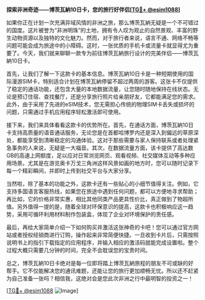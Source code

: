 **探索非洲奇迹——博茨瓦納10日卡，您的旅行好伴侣[[TG💪+ @esim1088](https://t.me/s/esim1088)]**

如果你正在计划一次充满异域风情的非洲之旅，那么博茨瓦納无疑是一个不可错过的国度。这片被誉为“非洲明珠”的土地，拥有令人叹为观止的自然景观、丰富的野生动物资源以及独特的文化魅力。然而，对于旅行者来说，语言不通、网络不畅等问题可能会成为旅途中的小障碍。这时，一张优质的手机卡或流量卡就显得尤为重要了。今天，我们就来聊聊一款专为前往博茨瓦納旅行设计的完美伴侣——博茨瓦納10日卡。

首先，让我们了解一下这款卡的基本信息。博茨瓦納10日卡是一种短期使用的国际漫游SIM卡，特别适合计划在博茨瓦納停留不超过两周的游客。这张卡不仅提供了稳定的通话功能，还包含大量的本地数据流量，让您随时随地保持在线状态。无论是预订住宿、查找餐厅，还是分享旅行照片给亲朋好友，它都能满足您的需求。此外，由于采用了先进的eSIM技术，您无需担心传统的物理SIM卡丢失或损坏的问题，只需通过手机应用程序轻松激活即可使用。

接下来，我们来具体看看这款卡的优势所在。首先，在通话方面，博茨瓦納10日卡支持高质量的语音通话服务，无论您是在首都哈博罗内还是深入到偏远的草原深处，都能享受到清晰稳定的沟通体验。这对于那些需要与家人保持联系或者处理紧急事务的人来说，无疑是一大福音。其次，在数据流量方面，该卡提供了高达数GB的高速上网额度，足以应对日常浏览网页、观看视频、社交媒体互动等多种应用场景。尤其是在游览奥卡万戈三角洲这样风景如画的地方时，您可以随时记录下每一个精彩瞬间，并即时上传到社交平台与大家分享。

当然啦，除了基本的功能之外，这款卡还有一些贴心的小细节值得关注。例如，它支持多国语言客服热线，如果您在旅途中遇到任何问题，都可以方便地寻求帮助；再比如，它的价格非常实惠，相比其他同类产品更具性价比，真正做到了物超所值。另外值得一提的是，随着全球对环保意识的提高，这款卡也积极响应这一趋势，采用可循环利用材料制作包装盒，体现了企业对环境保护的责任感。

最后，再给大家简单介绍一下如何购买并激活这张神奇的卡吧！您可以通过官方网站或者授权经销商进行订购，操作起来非常简便快捷。一旦收到卡片后，只需按照说明书上的指引下载指定的应用程序，并输入相应的激活码就能完成设置啦。整个过程大概只需要几分钟的时间，完全不会耽误您的宝贵时间。

总之，博茨瓦納10日卡绝对是每一位即将踏上博茨瓦納旅程的朋友不可或缺的好帮手。它不仅能解决您的通讯难题，还能让您的旅行更加顺畅无忧。所以还不赶紧为自己准备一张吗？相信我，这绝对会是您此次非洲之行中最明智的投资之一！

[[TG💪+ @esim1088](https://t.me/s/esim1088) ![Image](https://i.postimg.cc/4NQfJmqS/Snipaste-2025-05-13-00-14-12.png)]